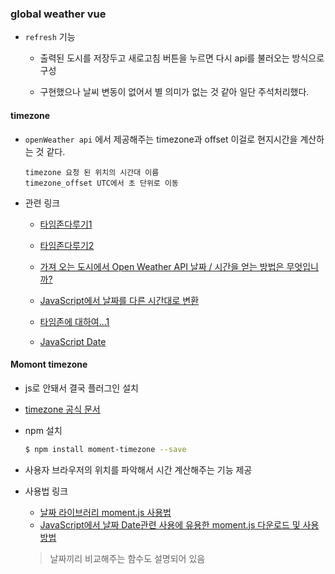 ### global weather vue
- ```refresh``` 기능

	- 출력된 도시를 저장두고 새로고침 버튼을 누르면 다시 api를 불러오는 방식으로 구성

	- 구현했으나 날씨 변동이 없어서 별 의미가 없는 것 같아 일단 주석처리했다.


#### timezone
- ```openWeather api```  에서 제공해주는 timezone과 offset 이걸로 현지시간을 계산하는 것 같다.
	```
	timezone 요청 된 위치의 시간대 이름
	timezone_offset UTC에서 초 단위로 이동
	```
- 관련 링크
	- [타임존다루기1](https://meetup.toast.com/posts/125)

	- [타임존다루기2](https://meetup.toast.com/posts/130)
	- [가져 오는 도시에서 Open Weather API 날짜 / 시간을 얻는 방법은 무엇입니까?](https://stackoverflow.com/questions/62376115/how-to-obtain-open-weather-api-date-time-from-city-being-fetched)
	- [JavaScript에서 날짜를 다른 시간대로 변환](https://stackoverflow.com/questions/10087819/convert-date-to-another-timezone-in-javascript)

	- [타임존에 대하여...1](https://ratseno.tistory.com/11)

	- [JavaScript Date](https://leesoo7595.github.io/2019/12/28/JavaScript_date/)

#### Momont timezone
- js로 안돼서 결국 플러그인 설치

- [timezone 공식 문서](https://momentjs.com/timezone/)
- npm 설치
	```bash
	$ npm install moment-timezone --save
	```
- 사용자 브라우저의 위치를 파악해서 시간 계산해주는 기능 제공 
- 사용법 링크
	- [날짜 라이브러리 moment.js 사용법](https://flamingotiger.github.io/javascript/momentjs/)
	- [JavaScript에서 날짜 Date관련 사용에 유용한 moment.js 다운로드 및 사용 방법 ](https://pikabu.tistory.com/50)

	> 날짜끼리 비교해주는 함수도 설명되어 있음
